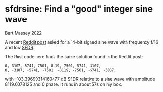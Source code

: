 # sfdrsine: Find a "good" integer sine wave
Bart Massey 2022

A recent [Reddit post](https://www.reddit.com/r/DSP/comments/v3rzfl/a_vaguely_interesting_14bit_samples/) asked for a 14-bit signed sine wave
with frequency f/16 and low
[SFDR](https://en.wikipedia.org/wiki/Spurious-free_dynamic_range).

The Rust code here finds the same solution found in the
Reddit post:

    0, 3107, 5741, 7501, 8119, 7501, 5741, 3107,
    0, -3107, -5741, -7501, -8119, -7501, -5741, -3107,

with -103.39690314160477 dB SFDR relative to a sine wave
with amplitude 8119.0078125 and 0 phase. It runs in about
57s on my box.
